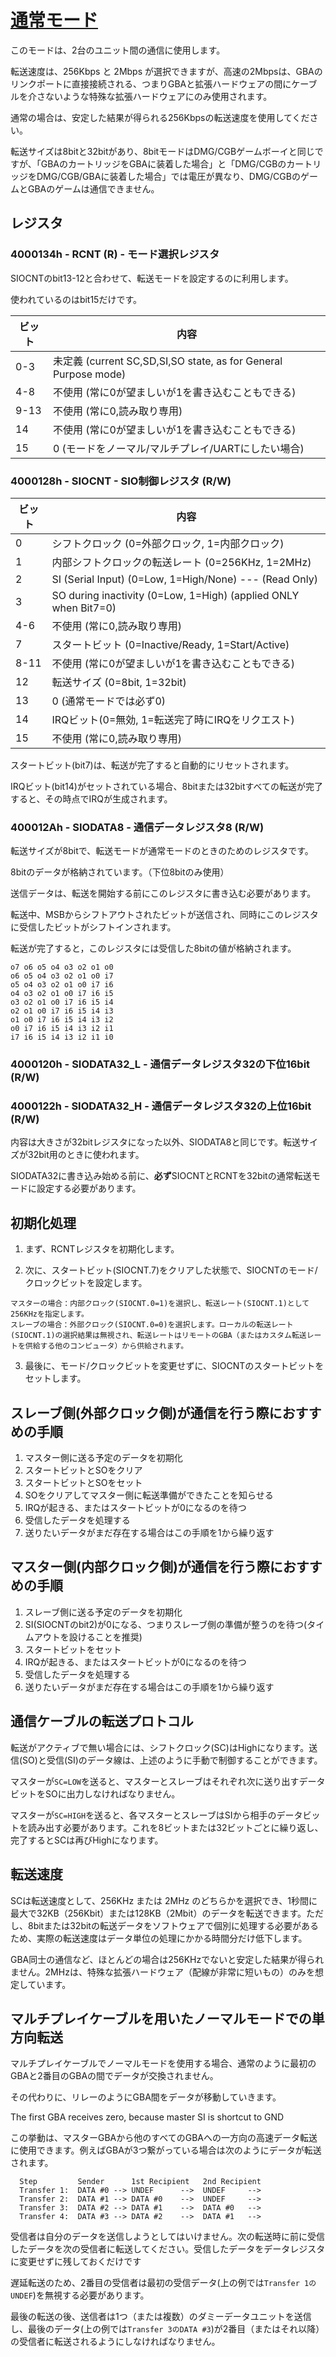 # [通常モード](https://mgba-emu.github.io/gbatek/#sionormalmode)

このモードは、2台のユニット間の通信に使用します。

転送速度は、256Kbps と 2Mbps が選択できますが、高速の2Mbpsは、GBAのリンクポートに直接接続される、つまりGBAと拡張ハードウェアの間にケーブルを介さないような特殊な拡張ハードウェアにのみ使用されます。

通常の場合は、安定した結果が得られる256Kbpsの転送速度を使用してください。

転送サイズは8bitと32bitがあり、8bitモードはDMG/CGBゲームボーイと同じですが、「GBAのカートリッジをGBAに装着した場合」と「DMG/CGBのカートリッジをDMG/CGB/GBAに装着した場合」では電圧が異なり、DMG/CGBのゲームとGBAのゲームは通信できません。

## レジスタ

### 4000134h - RCNT (R) - モード選択レジスタ

SIOCNTのbit13-12と合わせて、転送モードを設定するのに利用します。

使われているのはbit15だけです。

ビット | 内容
---- | ---- 
0-3  | 未定義 (current SC,SD,SI,SO state, as for General Purpose mode)
4-8  | 不使用 (常に0が望ましいが1を書き込むこともできる)
9-13 | 不使用 (常に0,読み取り専用)
14   | 不使用 (常に0が望ましいが1を書き込むこともできる)
15   | 0 (モードをノーマル/マルチプレイ/UARTにしたい場合)

### 4000128h - SIOCNT - SIO制御レジスタ (R/W)

ビット | 内容
---- | ---- 
0    | シフトクロック (0=外部クロック, 1=内部クロック)
1    | 内部シフトクロックの転送レート (0=256KHz, 1=2MHz)
2    | SI (Serial Input) (0=Low, 1=High/None) --- (Read Only)
3    | SO during inactivity    (0=Low, 1=High) (applied ONLY when Bit7=0)
4-6  | 不使用 (常に0,読み取り専用)
7    | スタートビット (0=Inactive/Ready, 1=Start/Active)
8-11 | 不使用 (常に0が望ましいが1を書き込むこともできる)
12   | 転送サイズ (0=8bit, 1=32bit)
13   | 0 (通常モードでは必ず0)
14   | IRQビット(0=無効, 1=転送完了時にIRQをリクエスト)
15   | 不使用 (常に0,読み取り専用)

スタートビット(bit7)は、転送が完了すると自動的にリセットされます。

IRQビット(bit14)がセットされている場合、8bitまたは32bitすべての転送が完了すると、その時点でIRQが生成されます。

### 400012Ah - SIODATA8 - 通信データレジスタ8 (R/W)

転送サイズが8bitで、転送モードが通常モードのときのためのレジスタです。

8bitのデータが格納されています。（下位8bitのみ使用）

送信データは、転送を開始する前にこのレジスタに書き込む必要があります。

転送中、MSBからシフトアウトされたビットが送信され、同時にこのレジスタに受信したビットがシフトインされます。

転送が完了すると，このレジスタには受信した8bitの値が格納されます。

```
o7 o6 o5 o4 o3 o2 o1 o0
o6 o5 o4 o3 o2 o1 o0 i7
o5 o4 o3 o2 o1 o0 i7 i6
o4 o3 o2 o1 o0 i7 i6 i5
o3 o2 o1 o0 i7 i6 i5 i4
o2 o1 o0 i7 i6 i5 i4 i3
o1 o0 i7 i6 i5 i4 i3 i2
o0 i7 i6 i5 i4 i3 i2 i1
i7 i6 i5 i4 i3 i2 i1 i0
```

### 4000120h - SIODATA32_L - 通信データレジスタ32の下位16bit (R/W)
### 4000122h - SIODATA32_H - 通信データレジスタ32の上位16bit (R/W)

内容は大きさが32bitレジスタになった以外、SIODATA8と同じです。転送サイズが32bit用のときに使われます。

SIODATA32に書き込み始める前に、**必ず**SIOCNTとRCNTを32bitの通常転送モードに設定する必要があります。

## 初期化処理

1. まず、RCNTレジスタを初期化します。

2. 次に、スタートビット(SIOCNT.7)をクリアした状態で、SIOCNTのモード/クロックビットを設定します。

```
マスターの場合：内部クロック(SIOCNT.0=1)を選択し、転送レート(SIOCNT.1)として256KHzを指定します。
スレーブの場合：外部クロック(SIOCNT.0=0)を選択します。ローカルの転送レート(SIOCNT.1)の選択結果は無視され、転送レートはリモートのGBA（またはカスタム転送レートを供給する他のコンピュータ）から供給されます。
```

3. 最後に、モード/クロックビットを変更せずに、SIOCNTのスタートビットをセットします。

## スレーブ側(外部クロック側)が通信を行う際におすすめの手順

1. マスター側に送る予定のデータを初期化
2. スタートビットとSOをクリア
2. スタートビットとSOをセット
3. SOをクリアしてマスター側に転送準備ができたことを知らせる
4. IRQが起きる、またはスタートビットが0になるのを待つ
5. 受信したデータを処理する
6. 送りたいデータがまだ存在する場合はこの手順を1から繰り返す

## マスター側(内部クロック側)が通信を行う際におすすめの手順

1. スレーブ側に送る予定のデータを初期化
2. SI(SIOCNTのbit2)が0になる、つまりスレーブ側の準備が整うのを待つ(タイムアウトを設けることを推奨)
3. スタートビットをセット
4. IRQが起きる、またはスタートビットが0になるのを待つ
5. 受信したデータを処理する
6. 送りたいデータがまだ存在する場合はこの手順を1から繰り返す

## 通信ケーブルの転送プロトコル

転送がアクティブで無い場合には、シフトクロック(SC)はHighになります。送信(SO)と受信(SI)のデータ線は、上述のように手動で制御することができます。

マスターが`SC=LOW`を送ると、マスターとスレーブはそれぞれ次に送り出すデータビットをSOに出力しなければなりません。

マスターが`SC=HIGH`を送ると、各マスターとスレーブはSIから相手のデータビットを読み出す必要があります。これを8ビットまたは32ビットごとに繰り返し、完了するとSCは再びHighになります。

## 転送速度

SCは転送速度として、256KHz または 2MHz のどちらかを選択でき、1秒間に最大で32KB（256Kbit）または128KB（2Mbit）のデータを転送できます。ただし、8bitまたは32bitの転送データをソフトウェアで個別に処理する必要があるため、実際の転送速度はデータ単位の処理にかかる時間分だけ低下します。

GBA同士の通信など、ほとんどの場合は256KHzでないと安定した結果が得られません。2MHzは、特殊な拡張ハードウェア（配線が非常に短いもの）のみを想定しています。

## マルチプレイケーブルを用いたノーマルモードでの単方向転送

マルチプレイケーブルでノーマルモードを使用する場合、通常のように最初のGBAと2番目のGBAの間でデータが交換されません。

その代わりに、リレーのようにGBA間をデータが移動していきます。

The first GBA receives zero, because master SI is shortcut to GND

この挙動は、マスターGBAから他のすべてのGBAへの一方向の高速データ転送に使用できます。例えばGBAが3つ繋がっている場合は次のようにデータが転送されます。

```
  Step         Sender      1st Recipient   2nd Recipient
  Transfer 1:  DATA #0 --> UNDEF      -->  UNDEF     -->
  Transfer 2:  DATA #1 --> DATA #0    -->  UNDEF     -->
  Transfer 3:  DATA #2 --> DATA #1    -->  DATA #0   -->
  Transfer 4:  DATA #3 --> DATA #2    -->  DATA #1   -->
```

受信者は自分のデータを送信しようとしてはいけません。次の転送時に前に受信したデータを次の受信者に転送してください。受信したデータをデータレジスタに変更せずに残しておくだけです

遅延転送のため、2番目の受信者は最初の受信データ(上の例では`Transfer 1のUNDEF`)を無視する必要があります。

最後の転送の後、送信者は1つ（または複数）のダミーデータユニットを送信し、最後のデータ(上の例では`Transfer 3のDATA #3`)が2番目（またはそれ以降）の受信者に転送されるようにしなければなりません。
